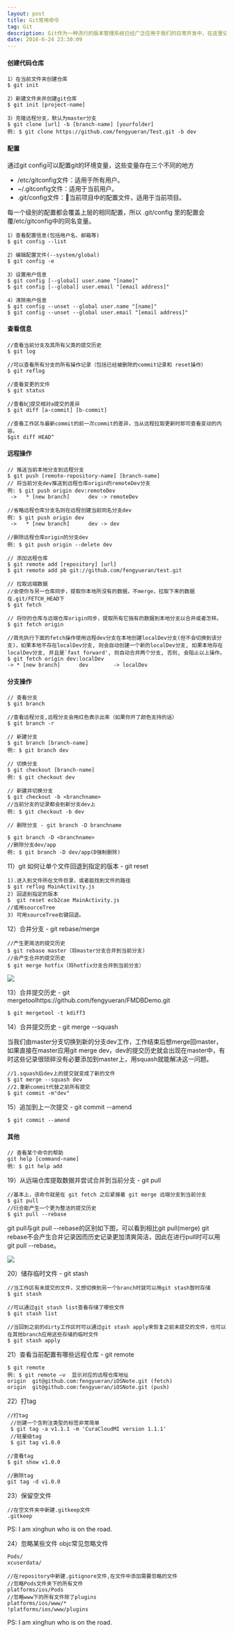```yaml
---
layout: post
title: Git常用命令
tag: Git
description: Git作为一种流行的版本管理系统已经广泛应用于我们的日常开发中，在这里记录下日常遇到的关于git的常见用法，以备后续查询。
date: 2016-6-24 23:30:09
---
```


#### 创建代码仓库

```
1）在当前文件夹创建仓库 
$ git init 

2）新建文件夹并创建git仓库
$ git init [project-name]

3）克隆远程分支，默认为master分支
$ git clone [url] -b [branch-name] [yourfolder]
例: $ git clone https://github.com/fengyueran/Test.git -b dev
```
#### 配置
通过git config可以配置git的环境变量，这些变量存在三个不同的地方
- /etc/gitconfig文件：适用于所有用户。
- ~/.gitconfig文件：适用于当前用户。
- .git/config文件：当前项目中的配置文件，适用于当前项目。

每一个级别的配置都会覆盖上层的相同配置，所以 .git/config 里的配置会覆/etc/gitconfig中的同名变量。
```
1）查看配置信息(包括用户名、邮箱等)
$ git config --list

2）编辑配置文件(--system/global)
$ git config -e 

3）设置用户信息
$ git config [--global] user.name "[name]"
$ git config [--global] user.email "[email address]"

4）清除用户信息
$ git config --unset --global user.name "[name]"
$ git config --unset --global user.email "[email address]"
```

#### 查看信息
```objc
//查看当前分支及其所有父类的提交历史
$ git log 

//可以查看所有分支的所有操作记录（包括已经被删除的commit记录和 reset操作）
$ git reflog

//查看变更的文件
$ git status

//查看b提交相对a提交的差异
$ git diff [a-commit] [b-commit]

//查看工作区与最新commit的前一次commit的差异，当从远程拉取更新时即可查看变动的内容。
$git diff HEAD^

```

#### 远程操作
```
// 推送当前本地分支到远程分支
$ git push [remote-repository-name] [branch-name]
// 将当前分支dev推送到远程仓库origin的remoteDev分支
例: $ git push origin dev:remoteDev
 ->   * [new branch]      dev -> remoteDev

//省略远程仓库分支名则在远程创建当前同名分支dev
例: $ git push origin dev
 ->   * [new branch]      dev -> dev

//删除远程仓库origin的分支dev
例: $ git push origin --delete dev

// 添加远程仓库
$ git remote add [repository] [url]
$ git remote add pb git://github.com/fengyueran/test.git

// 拉取远端数据
//会使你与另一仓库同步，提取你本地所没有的数据，不merge，拉取下来的数据在.git/FETCH_HEAD下
$ git fetch 

// 将你的仓库与远端仓库origin同步，提取所有它独有的数据到本地分支以合并或者怎样。
$ git fetch origin

//首先执行下面的fetch操作使用远程dev分支在本地创建localDev分支(但不会切换到该分支)，如果本地不存在localDev分支, 则会自动创建一个新的localDev分支, 如果本地存在localDev分支, 并且是`fast forward', 则自动合并两个分支, 否则, 会阻止以上操作。
$ git fetch origin dev:localDev
-> * [new branch]      dev        -> localDev

```
#### 分支操作

```
// 查看分支
$ git branch

//查看远程分支,远程分支会用红色表示出来（如果你开了颜色支持的话）
$ git branch -r

// 新建分支
$ git branch [branch-name]
例: $ git branch dev

// 切换分支
$ git checkout [branch-name]
例: $ git checkout dev

// 新建并切换分支 
$ git checkout -b <branchname>
//当前分支的记录都会到新分支dev上
例: $ git checkout -b dev

// 删除分支 - git branch -D branchname

$ git branch -D <branchname>
//删除分支dev/app
例: $ git branch -D dev/app(D强制删除)
```



11）git 如何让单个文件回退到指定的版本 - git reset
```objc
1).进入到文件所在文件目录，或者能找到文件的路径
$ git reflog MainActivity.js
2) 回退到指定的版本
$  git reset ecb2cae MainActivity.js
//或用sourceTree
3) 可用sourceTree右键回退。
```

12）合并分支 - git rebase/merge
```objc
//产生更简洁的提交历史
$ git rebase master（将master分支合并到当前分支)
//会产生合并的提交历史
$ git merge hotfix（将hotfix分支合并到当前分支）
```
![](/assets/pic98-1.png)

13）合并提交历史 - git mergetoolhttps://github.com/fengyueran/FMDBDemo.git
```objc
$ git mergetool -t kdiff3
```

14）合并提交历史 - git merge --squash

当我们由master分支切换到新的分支dev工作，工作结束后想merge回master，如果直接在master应用git merge dev，dev的提交历史就会出现在master中，有时这些记录很琐碎没有必要添加到master上，用squash就能解决这一问题。
```objc
//1.squash后dev上的提交就变成了新的文件
$ git merge --squash dev
//2.重新commit代替之前所有提交
$ git commit -m"dev"

```

15）追加到上一次提交 - git commit --amend
```objc
$ git commit --amend
```
#### 其他
```
// 查看某个命令的帮助
git help [command-name]
例: $ git help add
```


 
19）从远端仓库提取数据并尝试合并到当前分支 - git pull
```objc
//基本上，该命令就是在 git fetch 之后紧接着 git merge 远端分支到当前分支
$ git pull 
//衍合能产生一个更为整洁的提交历史
$ git pull --rebase
```
git pull与git pull --rebase的区别如下图，可以看到相比git pull(merge) git rebase不会产生合并记录因而历史记录更加清爽简洁，因此在进行pull时可以用git pull --rebase。

![](/assets/pic98-2.png)

20）储存临时文件 - git stash
```objc
//当工作区有未提交的文件，又想切换到另一个branch时就可以用git stash暂时存储
$ git stash 

//可以通过git stash list查看存储了哪些文件
$ git stash list

//当回到之前的dirty工作区时可以通过git stash apply来恢复之前未提交的文件，也可以在其他branch应用这些存储的临时文件
$ git stash apply

```
21）查看当前配置有哪些远程仓库 - git remote

```objc
$ git remote
例: $ git remote –v  显示对应的远程仓库地址
origin	git@github.com:fengyueran/iOSNote.git (fetch)
origin	git@github.com:fengyueran/iOSNote.git (push)
```
22）打tag

```
//打tag
 //创建一个含附注类型的标签非常简单
 $ git tag -a v1.1.1 -m 'CuraCloudMI version 1.1.1'
 //轻量级tag
 $ git tag v1.0.0
 
//查看tag
$ git show v1.0.0

//删除tag
git tag -d v1.0.0
``` 
23）保留空文件
```
//在空文件夹中新建.gitkeep文件
.gitkeep
```
PS: I am xinghun who is on the road.

24）忽略某些文件
objc常见忽略文件
```
Pods/
xcuserdata/

```
```
//在repository中新建.gitignore文件,在文件中添加需要忽略的文件
//忽略Pods文件夹下的所有文件
platforms/ios/Pods
//忽略www下的所有文件除了plugins
platforms/ios/www/*
!platforms/ios/www/plugins

```
PS: I am xinghun who is on the road.





